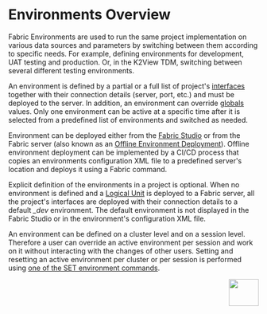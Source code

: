 # Environments Overview

Fabric Environments are used to run the same project implementation on various data sources and parameters by switching between them according to specific needs. For example, defining environments for development, UAT testing and production. Or, in the K2View TDM, switching between several different testing environments. 

An environment is defined by a partial or a full list of project's [interfaces](/articles/05_DB_interfaces/01_interfaces_overview.md) together with their connection details (server, port, etc.) and must be deployed to the server. In addition, an environment can override [globals](/articles/08_globals/01_globals_overview.md) values. Only one environment can be active at a specific time after it is selected from a predefined list of environments and switched as needed. 

Environment can be deployed either from the [Fabric Studio](/articles/25_environments/03_deploy_env_from_Fabric_Studio.md) or from the Fabric server (also known as an [Offline Environment Deployment](/articles/25_environments/04_offline_deployment.md)). Offline environment deployment can be implemented by a CI/CD process that copies an environments configuration XML file to a predefined server's location and deploys it using a Fabric command. 

Explicit definition of the environments in a project is optional. When no environment is defined and a [Logical Unit](/articles/03_logical_units/01_LU_overview.md) is deployed to a Fabric server, all the project's interfaces are deployed with their connection details to a default *_dev* environment. The default environment is not displayed in the Fabric Studio or in the environment's configuration XML file.

An environment can be defined on a cluster level and on a session level. Therefore a user can override an active environment per session and work on it without interacting with the changes of other users. Setting and resetting an active environment per cluster or per session is performed using [one of the SET environment commands](05_set_and_list_commands.md).



[<img align="right" width="60" height="54" src="/articles/images/Next.png">](02_create_new_environment.md)



